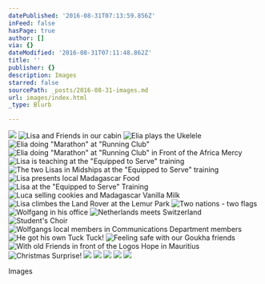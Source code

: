```yaml
---
datePublished: '2016-08-31T07:13:59.856Z'
inFeed: false
hasPage: true
author: []
via: {}
dateModified: '2016-08-31T07:11:48.862Z'
title: ''
publisher: {}
description: Images
starred: false
sourcePath: _posts/2016-08-31-images.md
url: images/index.html
_type: Blurb

---
```

![](https://the-grid-user-content.s3-us-west-2.amazonaws.com/5b3d7e90-2828-419b-bfe3-88bbace514ed.jpg)
![Lisa and Friends in our cabin](https://the-grid-user-content.s3-us-west-2.amazonaws.com/7982e1bf-d75c-41ed-b062-a29352c1684a.jpg)
![Elia plays the Ukelele](https://the-grid-user-content.s3-us-west-2.amazonaws.com/4b7777fa-caa0-4a3c-9be7-d50d6572b4cb.jpg)
![Elia doing "Marathon" at "Running Club"](https://the-grid-user-content.s3-us-west-2.amazonaws.com/89a1c709-fb9c-418d-98cf-245c55dd988b.jpg)
![Elia doing "Marathon" at "Running Club" in Front of the Africa Mercy](https://the-grid-user-content.s3-us-west-2.amazonaws.com/34e8b893-ce8c-4bd3-aaaf-209246cd0fa1.jpg)
![Lisa is teaching at the "Equipped to Serve" training](https://the-grid-user-content.s3-us-west-2.amazonaws.com/b00d471c-1e40-439a-8899-29852aa9fc91.jpg)
![The two Lisas in Midships at the "Equipped to Serve" training](https://the-grid-user-content.s3-us-west-2.amazonaws.com/8e83afc6-8eea-46b0-b702-96926b2ecf3a.jpg)
![Lisa presents local Madagascar Food](https://the-grid-user-content.s3-us-west-2.amazonaws.com/5bd13938-f31b-4680-a791-5360920c5db8.jpg)
![Lisa at the "Equipped to Serve" Training](https://the-grid-user-content.s3-us-west-2.amazonaws.com/718cc634-dcc7-4894-acd9-a9849bfb0e45.jpg)
![Luca selling cookies and Madagascar Vanilla Milk](https://the-grid-user-content.s3-us-west-2.amazonaws.com/1d1e4633-6bc4-472c-9464-ab8d1e70d0a3.jpg)
![Lisa climbes the Land Rover at the Lemur Park](https://the-grid-user-content.s3-us-west-2.amazonaws.com/b7ebaa12-02be-4099-8fba-e1d4dff8d049.jpg)
![Two nations - two flags](https://the-grid-user-content.s3-us-west-2.amazonaws.com/49936ca4-1a4b-42ed-b8ee-ac5c3227ea44.jpg)
![Wolfgang in his office](https://the-grid-user-content.s3-us-west-2.amazonaws.com/5d0188ae-a553-4dc1-8d69-62da9c1b4c1c.jpg)
![Netherlands meets Switzerland](https://the-grid-user-content.s3-us-west-2.amazonaws.com/8df97140-3fca-4281-9bce-88487065f52a.jpg)
![Student's Choir](https://the-grid-user-content.s3-us-west-2.amazonaws.com/30c5f641-a470-4d4c-b870-b52fdb12c683.jpg)
![Wolfgangs local members in Communications Department members](https://the-grid-user-content.s3-us-west-2.amazonaws.com/ddd87b2e-3e94-418b-ad80-d2e57e208386.jpg)
![He got his own Tuck Tuck!](https://the-grid-user-content.s3-us-west-2.amazonaws.com/49883fdf-27ce-4e2e-9aef-de26f05d35a9.jpg)
![Feeling safe with our Goukha friends](https://the-grid-user-content.s3-us-west-2.amazonaws.com/2100cbb8-fb8d-4f1a-8a91-f1716a5a7bd9.jpg)
![With old Friends in front of the Logos Hope in Mauritius](https://the-grid-user-content.s3-us-west-2.amazonaws.com/906fc5fd-3f8f-4c89-93ac-0f1fc812e0d0.jpg)
![Christmas Surprise!](https://the-grid-user-content.s3-us-west-2.amazonaws.com/eb5d4ca2-0df1-4665-bf3b-1840aa6d8c27.jpg)
![](https://the-grid-user-content.s3-us-west-2.amazonaws.com/093d7a3e-b80d-4571-9484-2b4705841621.jpg)
![](https://the-grid-user-content.s3-us-west-2.amazonaws.com/9785a7e4-1dd5-4336-b2c4-4ce972f53b6c.jpg)
![](https://the-grid-user-content.s3-us-west-2.amazonaws.com/546bad23-e615-4e83-9c81-91a4602c593d.jpg)
![](https://the-grid-user-content.s3-us-west-2.amazonaws.com/91e849de-bf53-490d-9ca1-6a6d0a1e864f.jpg)
![](https://the-grid-user-content.s3-us-west-2.amazonaws.com/b22c970d-36cd-49f4-adfc-16a0d52e6fd2.jpg)

Images